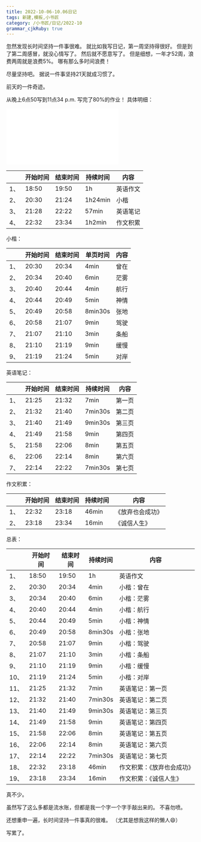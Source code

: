 ```yaml
---
title: 2022-10-06-10.06日记
tags: 新建,模板,小书匠
category: /小书匠/日记/2022-10
grammar_cjkRuby: true
---
```



忽然发现长时间坚持一件事很难。
就比如我写日记，第一周坚持得很好。
但是到了第二周感冒，就没心情写了。
然后就不愿意写了。
但是细想，一年才52周，浪费两周就是浪费5%。
哪有那么多时间浪费！

尽量坚持吧。
据说一件事坚持21天就成习惯了。

前天的一件奇迹。

从晚上6点50写到11点34 p.m.
写完了80%的作业！
具体明细：

![表格](./attachments/1665022293075.table.html)

|     | 开始时间 | 结束时间 | 持续时间 | 内容     |
| --- | -------- | -------- | -------- | -------- |
| 1、 | 18:50    | 19:50    | 1h       | 英语作文 |
| 2、 | 20:30    | 21:24    | 1h24min  | 小楷     |
| 3、 | 21:28    | 22:22    | 57min    | 英语笔记 |
| 4、 | 22:32    | 23:34    | 1h2min   | 作文积累 |

小楷：

|     | 开始时间 | 结束时间 | 单页时间 | 内容 |
| --- | -------- | -------- | -------- | ---- |
| 1、 | 20:30    | 20:34    | 4min     | 曾在 |
| 2、 | 20:34    | 20:40    | 6min     | 茫雾 |
| 3、 | 20:40    | 20:44    | 4min     | 航行 |
| 4、 | 20:44    | 20:49    | 5min     | 神情 |
| 5、 | 20:49    | 20:58    | 8min30s  | 张地 |
| 6、 | 20:58    | 21:07    | 9min     | 驾驶 |
| 7、 | 21:07    | 21:10    | 3min     | 条船 |
| 8、 | 21:10    | 21:19    | 9min     | 缓慢 |
| 9、 | 21:19    | 21:24    | 5min     | 对岸 |
英语笔记：

|     | 开始时间 | 结束时间 | 持续时间 | 内容   |
| --- | -------- | -------- | -------- | ------ |
| 1、 | 21:25    | 21:32    | 7min     | 第一页 |
| 2、 | 21:32    | 21:40    | 7min30s  | 第二页 |
| 3、 | 21:40    | 21:49    | 9min30s  | 第三页 |
| 4、 | 21:49    | 21:58    | 9min     | 第四页 |
| 5、 | 21:58    | 22:06    | 8min     | 第五页 |
| 6、 | 22:06    | 22:14    | 8min     | 第六页 |
| 7、 | 22:14    | 22:22    | 7min30s  | 第七页 |
作文积累：

|     | 开始时间 | 结束时间 | 持续时间 | 内容             |
| --- | -------- | -------- | -------- | ---------------- |
| 1、 | 22:32    | 23:18    | 46min    | 《放弃也会成功》 |
| 2、 | 23:18    | 23:34    | 16min    | 《诚信人生》     |
总表：

|      | 开始时间 | 结束时间 | 持续时间 | 内容             |
| ---- | -------- | -------- | -------- | ---------------- |
| 1、 | 18:50    | 19:50    | 1h       | 英语作文 |
| 2、  | 20:30    | 20:34    | 4min     | 小楷：曾在             |
| 3、  | 20:34    | 20:40    | 6min     | 小楷：茫雾             |
| 4、  | 20:40    | 20:44    | 4min     | 小楷：航行             |
| 5、  | 20:44    | 20:49    | 5min     | 小楷：神情             |
| 6、  | 20:49    | 20:58    | 8min30s  | 小楷：张地             |
| 7、  | 20:58    | 21:07    | 9min     | 小楷：驾驶             |
| 8、  | 21:07    | 21:10    | 3min     | 小楷：条船             |
| 9、  | 21:10    | 21:19    | 9min     | 小楷：缓慢             |
| 10、  | 21:19    | 21:24    | 5min     | 小楷：对岸             |
| 11、 | 21:25    | 21:32    | 7min     | 英语笔记：第一页           |
| 12、 | 21:32    | 21:40    | 7min30s  | 英语笔记：第二页           |
| 13、 | 21:40    | 21:49    | 9min30s  | 英语笔记：第三页           |
| 14、 | 21:49    | 21:58    | 9min     | 英语笔记：第四页           |
| 15、 | 21:58    | 22:06    | 8min     | 英语笔记：第五页           |
| 16、 | 22:06    | 22:14    | 8min     | 英语笔记：第六页           |
| 17、 | 22:14    | 22:22    | 7min30s  | 英语笔记：第七页           |
| 18、 | 22:32    | 23:18    | 46min    | 作文积累：《放弃也会成功》 |
| 19、 | 23:18    | 23:34    | 16min    | 作文积累：《诚信人生》     |

真不少。

虽然写了这么多都是流水账，但都是我一个字一个字手敲出来的。
不喜勿喷。

还想重申一遍，长时间坚持一件事真的很难。
（尤其是想我这样的懒人😄）

写累了。